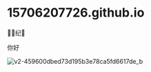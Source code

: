 # 15706207726.github.io

🦌🐏纪🐔

你好

 ![v2-459600dbed73d195b3e78ca5fd6617de_b](https://user-images.githubusercontent.com/101171280/210730341-ff2b60e8-531e-40ec-9e3c-13c0aee260a9.jpg)
